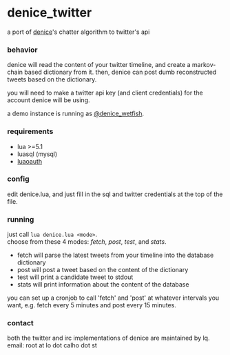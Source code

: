 # denice_twitter

a port of [denice](https://github.com/wetfish/denice)'s chatter algorithm to twitter's api

### behavior

denice will read the content of your twitter timeline, and create a markov-chain
based dictionary from it. then, denice can post dumb reconstructed tweets based on
the dictionary.

you will need to make a twitter api key (and client credentials) for the account
denice will be using.

a demo instance is running as [@denice_wetfish](http://twitter.com/denice_wetfish).

### requirements

- lua >=5.1
- luasql (mysql)
- [luaoauth](https://github.com/ignacio/LuaOAuth)

### config

edit denice.lua, and just fill in the sql and twitter credentials at the top of the file.

### running

just call `lua denice.lua <mode>`.  
choose from these 4 modes: *fetch*, *post*, *test*, and *stats*.

- fetch will parse the latest tweets from your timeline into the database dictionary
- post will post a tweet based on the content of the dictionary
- test will print a candidate tweet to stdout
- stats will print information about the content of the database

you can set up a cronjob to call 'fetch' and 'post' at whatever intervals you want, e.g.
fetch every 5 minutes and post every 15 minutes.

### contact

both the twitter and irc implementations of denice are maintained by lq.  
email: root at lo dot calho dot st
